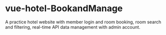 # vue-hotel-BookandManage

A practice hotel website with member login and room booking, room search and filtering, real-time API data management with admin account.